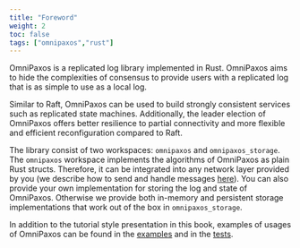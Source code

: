```yaml
---
title: "Foreword"
weight: 2
toc: false
tags: ["omnipaxos","rust"]
---
```

OmniPaxos is a replicated log library implemented in Rust. OmniPaxos aims to hide the complexities of consensus to provide users with a replicated log that is as simple to use as a local log.

Similar to Raft, OmniPaxos can be used to build strongly consistent services such as replicated state machines. Additionally, the leader election of OmniPaxos offers better resilience to partial connectivity and more flexible and efficient reconfiguration compared to Raft.

The library consist of two workspaces: `omnipaxos` and `omnipaxos_storage`. The `omnipaxos` workspace implements the algorithms of OmniPaxos as plain Rust structs. Therefore, it can be integrated into any network layer provided by you (we describe how to send and handle messages [here](omnipaxos/communication.md)). You can also provide your own implementation for storing the log and state of OmniPaxos. Otherwise we provide both in-memory and persistent storage implementations that work out of the box in `omnipaxos_storage`.

In addition to the tutorial style presentation in this book, examples of usages of OmniPaxos can be found in the [examples](https://github.com/haraldng/omnipaxos/tree/master/examples) and in the [tests](https://github.com/haraldng/omnipaxos/tree/master/omnipaxos/tests).